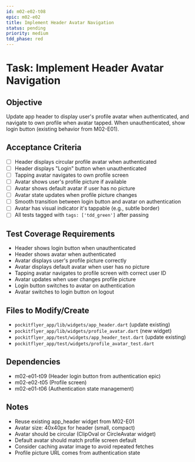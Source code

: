 ```yaml
---
id: m02-e02-t08
epic: m02-e02
title: Implement Header Avatar Navigation
status: pending
priority: medium
tdd_phase: red
---
```


# Task: Implement Header Avatar Navigation

## Objective
Update app header to display user's profile avatar when authenticated, and navigate to own profile when avatar tapped. When unauthenticated, show login button (existing behavior from M02-E01).

## Acceptance Criteria
- [ ] Header displays circular profile avatar when authenticated
- [ ] Header displays "Login" button when unauthenticated
- [ ] Tapping avatar navigates to own profile screen
- [ ] Avatar shows user's profile picture if available
- [ ] Avatar shows default avatar if user has no picture
- [ ] Avatar state updates when profile picture changes
- [ ] Smooth transition between login button and avatar on authentication
- [ ] Avatar has visual indicator it's tappable (e.g., subtle border)
- [ ] All tests tagged with `tags: ['tdd_green']` after passing

## Test Coverage Requirements
- Header shows login button when unauthenticated
- Header shows avatar when authenticated
- Avatar displays user's profile picture correctly
- Avatar displays default avatar when user has no picture
- Tapping avatar navigates to profile screen with correct user ID
- Avatar updates when user changes profile picture
- Login button switches to avatar on authentication
- Avatar switches to login button on logout

## Files to Modify/Create
- `pockitflyer_app/lib/widgets/app_header.dart` (update existing)
- `pockitflyer_app/lib/widgets/profile_avatar.dart` (new widget)
- `pockitflyer_app/test/widgets/app_header_test.dart` (update existing)
- `pockitflyer_app/test/widgets/profile_avatar_test.dart`

## Dependencies
- m02-e01-t09 (Header login button from authentication epic)
- m02-e02-t05 (Profile screen)
- m02-e01-t06 (Authentication state management)

## Notes
- Reuse existing app_header widget from M02-E01
- Avatar size: 40x40px for header (small, compact)
- Avatar should be circular (ClipOval or CircleAvatar widget)
- Default avatar should match profile screen default
- Consider caching avatar image to avoid repeated fetches
- Profile picture URL comes from authentication state
